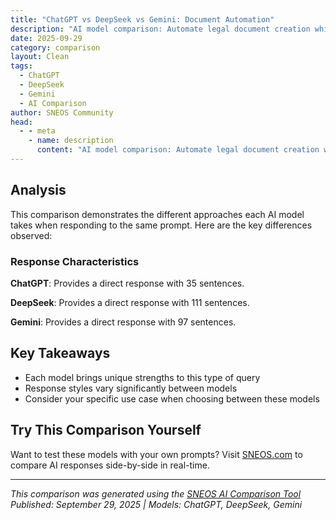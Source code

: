 ```yaml
---
title: "ChatGPT vs DeepSeek vs Gemini: Document Automation"
description: "AI model comparison: Automate legal document creation while maintaining personalization..."
date: 2025-09-29
category: comparison
layout: Clean
tags:
  - ChatGPT
  - DeepSeek
  - Gemini
  - AI Comparison
author: SNEOS Community
head:
  - - meta
    - name: description
      content: "AI model comparison: Automate legal document creation while maintaining personalization..."
---
```


<ChatComparison
  title="ChatGPT vs DeepSeek vs Gemini: Document Automation"
  prompt="Automate legal document creation while maintaining personalization"
  :responses='{
    "ChatGPT": "Automating legal document creation while maintaining personalization involves a balance between leveraging technology for efficiency and ensuring that the documents remain tailored to individual client needs and legal specifics. Here are some strategies and tools to achieve this:\n\n### 1. Use Document Automation Software\n- **Examples:** HotDocs, DocuSign CLM, Contract Express, Lawyaw, or even more general tools like Microsoft Word with macros or Google Docs with add-ons.\n- These platforms allow you to create templates with placeholders and conditional logic, so the final document adjusts based on the input data.\n\n### 2. Develop Dynamic Templates\n- Create master templates that include variables for client names, dates, jurisdiction, contract terms, and other personalized elements.\n- Use conditional clauses that appear only if certain criteria are met (e.g., adding specific clauses based on the type of contract or client requirements).\n\n### 3. Integrate Client Data Collection\n- Build intake forms or client questionnaires that feed directly into the document automation system.\n- This ensures data accuracy and streamlines personalization by pulling data directly from client inputs without manual entry.\n\n### 4. Maintain Legal Review and Customization Layer\n- Automate the bulk of the document but include steps where a legal professional reviews and customizes certain sections to ensure compliance and personalization.\n- Maintain comment sections or tracked changes to highlight parts needing review.\n\n### 5. Use AI-powered Tools for Enhanced Personalization\n- Consider AI tools like OpenAI\u0027s language models (e.g., GPT) to draft or suggest personalized clauses based on specific client situations.\n- AI can generate drafts that lawyers can then fine-tune, ensuring both efficiency and accuracy.\n\n### 6. Keep Version Control and Audit Trails\n- Use systems that track changes and maintain version histories, important for legal documents.\n- This ensures transparency and ability to personalize over time without losing prior important customizations.\n\n### Example Workflow\n1. Client fills out an online questionnaire specifying their needs.\n2. Data inputs feed into the document automation system, which generates a draft contract.\n3. AI reviews the draft to suggest additional personalized clauses or flag inconsistencies.\n4. Lawyer reviews, edits, and approves the final document.\n5. Document is sent to clients for e-signature via integrated platforms like DocuSign.\n\n---\n\nIf you want, I can help you draft a sample automated legal document template or a workflow outline tailored for your practice. Would that be useful?",
    "DeepSeek": "Of course. Automating legal document creation while maintaining personalization is a powerful way to increase efficiency, reduce errors, and scale services without losing the crucial human touch. The key is to view automation as a tool for the professional, not a replacement.\n\nHere is a comprehensive guide on how to achieve this, broken down into strategy, technology, and best practices.\n\n### The Core Philosophy: Templates \u002B Data = Personalized Documents\n\nThink of it as a sophisticated \u0022mail merge\u0022 for legal documents. You create a single, master template with variables. Then, you pull specific client data from a structured source to fill in those variables, generating a unique, accurate, and personalized document.\n\n---\n\n### Step 1: Choose Your Technology Stack\n\nThe tools you select will depend on your budget, technical expertise, and volume of documents.\n\n#### A. For Law Firms \u0026 Professionals (Low to Medium Tech)\n\n1.  **Microsoft Word with \u0022Quick Parts\u0022 \u0026 Fields:**\n    *   **How it works:** You create a template and use Word\u0027s built-in features like **Quick Parts (Document Property Fields)** or **Content Controls** to mark placeholders for variable data (e.g., \u0060[Client Name]\u0060, \u0060[Effective Date]\u0060).\n    *   **Automation:** Use a simple mail merge from an Excel spreadsheet or an Outlook contact list.\n    *   **Pros:** Low cost, uses familiar software.\n    *   **Cons:** Can be clunky for complex documents, prone to user error if not managed carefully.\n\n2.  **Dedicated Document Automation Software (Recommended):**\n    *   **Examples:** Clio Draft, Lawyaw, HotDocs, Woodpecker, Documate.\n    *   **How it works:** These are purpose-built platforms. You build a template using their visual editor, defining logic (e.g., \u0022IF the client is married, THEN include a spousal waiver clause\u0022). You then fill out a web-based questionnaire, and the software assembles the final document.\n    *   **Pros:** User-friendly, powerful logic, reduces errors, often integrates with practice management software.\n    *   **Cons:** Subscription cost, learning curve for complex templates.\n\n#### B. For Developers \u0026 High-Volume Solutions\n\n1.  **Template Engines with JSON Data:**\n    *   **Examples:** **DocAssemble** (open-source, interview-based), **DocuSign CLM**, or custom solutions using libraries like **Jinja2** (for Python) or **Mustache**.\n    *   **How it works:** A developer creates a template in a markup language (like HTML or XML with tags). A backend application takes a JSON object containing all the client\u0027s data and merges it with the template to produce a PDF or DOCX file.\n    *   **Pros:** Highly customizable, scalable, can be integrated into complex workflows and client portals.\n    *   **Cons:** Requires developer resources.\n\n---\n\n### Step 2: The Process of Creating Automated yet Personalized Documents\n\n#### Phase 1: Template Design \u0026 \u0022Humanization\u0022\n\nThis is the most critical step. A bad template produces bad documents, no matter how good the automation.\n\n1.  **Deconstruct a \u0022Gold Standard\u0022 Document:** Take a perfectly drafted, previously used document.\n2.  **Identify Variables (The \u0022What\u0022):**\n    *   **Simple Variables:** Names, addresses, dates, amounts. (e.g., \u0060{{client_full_name}}\u0060)\n    *   **Conditional Logic:** Clauses that may or may not be included.\n        *   *Example:* \u0060{% if client_is_married %} ... Spousal Consent Clause ... {% endif %}\u0060\n    *   **Optional Sections:** Alternative clauses for different scenarios.\n    *   **Repeating Sections:** For multiple parties, assets, or exhibits (e.g., Schedules in a contract).\n3.  **Build in Personalization and Branding:**\n    *   Use the client\u0027s name in headings and salutations. (\u0022This Agreement is made with **{{client_first_name}}**...\u0022)\n    *   Reference specific details provided by the client to show you were listening. (\u0022Whereas, the Client wishes to purchase the property located at **{{property_address}}**...\u0022)\n    *   Ensure your firm\u0027s branding, fonts, and colors are part of the template.\n\n#### Phase 2: Data Intake (The Questionnaire)\n\nThis is where you gather the information to personalize the document.\n\n*   **Make it User-Friendly:** Use plain language, not legalese. Instead of \u0022Testator\u0027s domicile,\u0022 ask \u0022What state do you live in?\u0022\n*   **Use Logic:** The questionnaire itself should be smart. If a user answers \u0022No\u0022 to \u0022Do you have children?\u0022, hide all follow-up questions about guardianship.\n*   **Multiple Formats:** This can be a web form, an integrated questionnaire in your practice management software, or even a structured intake meeting where a paralegal inputs the data.\n\n#### Phase 3: Assembly \u0026 Review\n\n1.  **Generate the Draft:** The software merges the data from the questionnaire with the template.\n2.  **The Human-in-the-Loop Review (Non-Negotiable):**\n    *   **Automation does not replace legal review.** A qualified professional **must** review the final document.\n    *   The reviewer checks for:\n        *   Accuracy of the merged data.\n        *   Appropriateness of the selected clauses for the client\u0027s unique situation.\n        *   Any \u0022edge cases\u0022 the automation might have missed.\n        *   The overall flow and readability.\n\n---\n\n### A Practical Example: A Simple Will\n\n**Template Snippet (using pseudo-code):**\n\n\u0060\u0060\u0060\nThis is the Last Will and Testament of {{full_name}}, residing at {{address}}.\n\nI hereby revoke all prior Wills and Codicils.\n\nARTICLE I: Executor\nI appoint {{executor_name}} as the Executor of my Will.\n{% if executor_name != spouse_name %}\nI direct that my Executor shall serve without the need to post a bond.\n{% endif %}\n\nARTICLE II: Distribution\nI give all my tangible personal property to {{spouse_name}}.\n{% if has_children %}\nThe remainder of my estate shall be divided in equal shares among my children:\n{% for child in children %}\n  - {{ child.name }}\n{% endfor %}\n{% else %}\nThe remainder of my estate I give to {{residual_beneficiary}}.\n{% endif %}\n\u0060\u0060\u0060\n\n**Questionnaire:**\n*   Full Name: \u0060[John Smith]\u0060\n*   Address: \u0060[123 Main St]\u0060\n*   Spouse\u0027s Name: \u0060[Jane Smith]\u0060\n*   Executor\u0027s Name: \u0060[Jane Smith]\u0060\n*   Do you have children? \u0060[Yes]\u0060\n    *   Child 1 Name: \u0060[Alice Smith]\u0060\n    *   Child 2 Name: \u0060[Bob Smith]\u0060\n*   (The field for \u0060residual_beneficiary\u0060 is hidden because he has children).\n\n**Final Output Snippet:**\n\n\u003E This is the Last Will and Testament of **John Smith**, residing at **123 Main St**.\n\u003E\n\u003E I hereby revoke all prior Wills and Codicils.\n\u003E\n\u003E **ARTICLE I: Executor**\n\u003E I appoint **Jane Smith** as the Executor of my Will.\n\u003E\n\u003E **ARTICLE II: Distribution**\n\u003E I give all my tangible personal property to **Jane Smith**.\n\u003E The remainder of my estate shall be divided in equal shares among my children:\n\u003E - **Alice Smith**\n\u003E - **Bob Smith**\n\n---\n\n### Best Practices for Maintaining Quality \u0026 Personalization\n\n1.  **Start Small:** Automate one frequently used document first (e.g., a standard NDA, Will, Lease Agreement). Learn from the process.\n2.  **Implement Version Control:** Your templates are living documents. Use a clear naming and versioning system (e.g., \u0022NDA_Template_v2.1\u0022).\n3.  **Schedule Template Reviews:** Laws change. Schedule bi-annual or annual reviews of all automated templates to ensure compliance.\n4.  **Don\u0027t Over-Automate:** Some matters are too complex or unique for automation. Know when to handle them the traditional way.\n5.  **Train Your Team:** Everyone involved must understand how to use the system, build templates, and, most importantly, conduct the final review.\n\nBy following this structured approach, you can successfully automate the *drafting* process, freeing up valuable time for higher-value tasks like strategy, client counseling, and negotiation, all while delivering a personalized and professional product to your client.",
    "Gemini": "Automating legal document creation while maintaining personalization is a complex but achievable goal. Here\u0027s a breakdown of how to approach it, covering key aspects and technologies:\n\n**1. Foundational Planning \u0026 Analysis:**\n\n*   **Identify Target Documents:** Start with high-volume, repetitive documents like NDAs, contracts, leases, wills, or even litigation pleadings. Prioritize those where personalization has the most impact.\n*   **Document Deconstruction:**  Break down each document into its component parts:\n    *   **Static Text:** Standard clauses and boilerplate language that remains consistent.\n    *   **Variables/Fields:**  Specific information that changes with each document (names, dates, addresses, amounts, etc.).\n    *   **Conditional Logic:** Clauses or sections that are included or excluded based on specific criteria (e.g., state law, type of agreement, client choices).\n    *   **Rules and Regulations:**  Jurisdictional considerations that impact the final product.\n*   **Data Mapping:**  Identify where the variable data comes from.  Does it come from:\n    *   **Internal Databases:** Client management systems (CRMs), matter management systems, accounting software.\n    *   **External Data Sources:** Public records, APIs for business information.\n    *   **User Input:**  Forms or questionnaires filled out by clients or internal staff.\n*   **Workflow Design:** Map out the entire document creation process.  Who is responsible for what?  What triggers the document generation? How is it reviewed and approved?\n\n**2. Technology Stack \u0026 Tools:**\n\n*   **Document Assembly Software:** This is the core of the automation process. Choose a platform based on features, price, ease of use, and integration capabilities. Examples:\n    *   **Contract Management Systems (CMS):**  Many offer strong document assembly features (e.g., Agiloft, Ironclad, PandaDoc, Conga).\n    *   **Legal-Specific Document Assembly:**  HotDocs, Xakia, Lawyaw, Afterpattern, Neota Logic (often pricier but with powerful features for complex legal scenarios).\n    *   **General Purpose Automation Platforms:** Zapier, Make (Integromat), Microsoft Power Automate (can be adapted, but require more technical expertise).\n*   **Data Storage \u0026 Management:**\n    *   **Databases:**  Relational databases (SQL) or NoSQL databases (MongoDB) to store client data and document templates.\n    *   **Cloud Storage:**  Secure cloud storage (AWS S3, Google Cloud Storage, Azure Blob Storage) for storing generated documents.\n*   **Form Builders:**\n    *   **Web Forms:**  Gravity Forms, Typeform, Google Forms, Microsoft Forms.\n    *   **PDF Forms:**  Adobe Acrobat, PDFescape.\n*   **E-Signature Software:**  DocuSign, Adobe Sign, HelloSign.  Integrate to enable electronic signatures on generated documents.\n*   **Workflow Automation Tools:**  Implement BPM (Business Process Management) solutions to automate review and approval processes.\n*   **Programming Languages (If needed):**  Python, JavaScript, or similar for custom scripting and integrations.\n*   **AI/Machine Learning (Advanced):**  Consider using NLP (Natural Language Processing) for tasks like:\n    *   **Clause Extraction:** Automatically identify and extract relevant clauses from existing documents.\n    *   **Contextual Clause Suggestion:**  Suggest clauses based on the specific context of the document.\n    *   **Legal Research Automation:**  Automate the process of researching relevant laws and regulations.\n\n**3. Implementation Steps:**\n\n*   **Template Creation:**\n    *   **Identify Variables:**  Replace static data with placeholders for variables. Use a consistent naming convention.\n    *   **Implement Conditional Logic:**  Use the document assembly software\u0027s features to define rules for including or excluding clauses based on variables.  Most platforms use conditional statements like \u0060IF...THEN...ELSE\u0060.\n    *   **Ensure Consistency:**  Maintain a style guide to ensure consistent formatting across all templates.\n*   **Data Integration:**\n    *   **API Integrations:** Connect to your CRM, matter management system, and other data sources using APIs.\n    *   **Database Connections:**  Set up direct connections to your databases to retrieve data.\n    *   **Data Transformation:**  Use data transformation tools to clean and format data before it is used in document generation.\n*   **User Interface (UI) Design:**\n    *   **Intuitive Forms:**  Design user-friendly forms that guide users through the data input process.\n    *   **Conditional Fields:**  Show or hide fields based on user input to simplify the process.\n    *   **Validation:**  Implement data validation to ensure that users enter correct information.\n*   **Testing and Refinement:**\n    *   **Thorough Testing:**  Test the document assembly process thoroughly with different data sets and scenarios.\n    *   **User Feedback:**  Get feedback from users on the ease of use and accuracy of the generated documents.\n    *   **Iterative Improvement:**  Continuously refine the templates and workflows based on testing and feedback.\n*   **Security:**\n    *   **Access Control:** Implement role-based access control to restrict access to sensitive data and templates.\n    *   **Data Encryption:**  Encrypt data at rest and in transit.\n    *   **Compliance:** Ensure compliance with relevant data privacy regulations (e.g., GDPR, CCPA).\n*   **Training:**\n    *   Provide comprehensive training to users on how to use the document assembly system.\n    *   Create documentation and tutorials to support users.\n\n**4. Maintaining Personalization:**\n\n*   **Dynamic Content:**\n    *   **Personalized Greetings:**  Use variables to create personalized greetings in the document.\n    *   **Tailored Clauses:**  Use conditional logic to include clauses that are relevant to the specific client or situation.\n*   **Branding:**\n    *   **Company Logos:**  Automatically include company logos and branding elements in the document.\n    *   **Custom Styles:**  Use custom styles to match the document to your firm\u0027s branding guidelines.\n*   **Client Context:**\n    *   **Capture Client Needs:**  Use forms or questionnaires to capture information about the client\u0027s specific needs and goals.\n    *   **Tailor Recommendations:**  Use this information to tailor recommendations and advice in the document.\n*   **Review and Approval:**\n    *   **Human Oversight:**  Maintain a human review process for complex or high-risk documents.\n    *   **Audit Trail:**  Track all changes made to the document to ensure accountability.\n\n**Example Scenario: NDA Automation**\n\n1.  **Analysis:** Break down the NDA into boilerplate, party names, addresses, confidential information definition, governing law, and term length.\n2.  **Technology:**  Choose a contract management system like PandaDoc or Ironclad.\n3.  **Implementation:**\n    *   Create a template with placeholders for each variable.\n    *   Integrate with a CRM (e.g., Salesforce) to automatically populate party names and addresses.\n    *   Create a form for users to define the specific confidential information and desired term length.\n    *   Use conditional logic to include or exclude clauses based on the type of confidential information.\n4.  **Personalization:**  The generated NDA includes the correct party names and addresses, the specific definition of confidential information agreed upon, and the desired term length.  A lawyer still reviews the final document, especially the definition of confidential information.\n\n**Key Considerations:**\n\n*   **Legal Review:** Always involve a qualified attorney in the process to ensure compliance with applicable laws and regulations.  Automate the *creation* process, but don\u0027t automate legal judgment.\n*   **Security:**  Protect sensitive client data with robust security measures.\n*   **Scalability:** Choose a solution that can scale as your firm grows and your automation needs evolve.\n*   **User Adoption:**  Focus on creating a user-friendly system that is easy for lawyers and staff to use.\n*   **Version Control:**  Implement version control to manage changes to templates and prevent errors.\n*   **Ongoing Maintenance:**  Regularly review and update templates to reflect changes in the law or your firm\u0027s policies.\n\nBy carefully planning and implementing a well-designed document automation system, you can significantly improve efficiency, reduce errors, and free up your lawyers\u0027 time to focus on more complex and strategic legal work while still providing personalized service.\n"
  }'
  published-date="16:28"
/>

## Analysis

This comparison demonstrates the different approaches each AI model takes when responding to the same prompt. Here are the key differences observed:

### Response Characteristics

**ChatGPT**: Provides a direct response with 35 sentences. 

**DeepSeek**: Provides a direct response with 111 sentences. 

**Gemini**: Provides a direct response with 97 sentences. 

## Key Takeaways

- Each model brings unique strengths to this type of query
- Response styles vary significantly between models
- Consider your specific use case when choosing between these models

## Try This Comparison Yourself

Want to test these models with your own prompts? Visit [SNEOS.com](https://sneos.com) to compare AI responses side-by-side in real-time.

---

*This comparison was generated using the [SNEOS AI Comparison Tool](https://sneos.com)*
*Published: September 29, 2025 | Models: ChatGPT, DeepSeek, Gemini*
